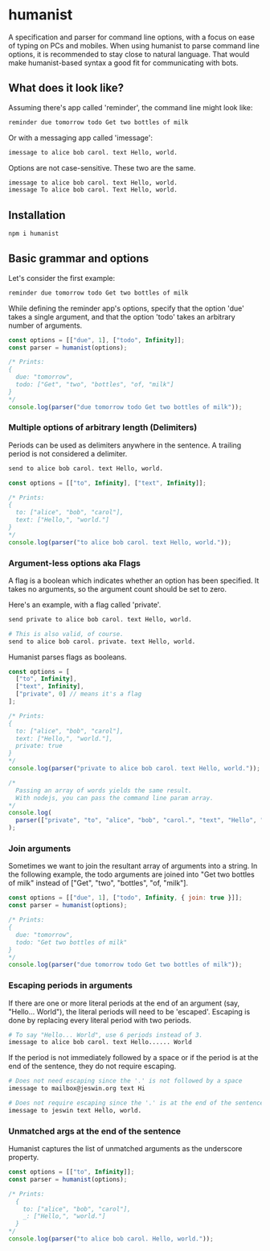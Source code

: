 # humanist

A specification and parser for command line options, with a focus on ease of typing on PCs and mobiles. When using humanist to parse command line options, it is recommended to stay close to natural language. That would make humanist-based syntax a good fit for communicating with bots.

## What does it look like?

Assuming there's app called 'reminder', the command line might look like:

```bash
reminder due tomorrow todo Get two bottles of milk
```

Or with a messaging app called 'imessage':

```bash
imessage to alice bob carol. text Hello, world.
```

Options are not case-sensitive. These two are the same.

```bash
imessage to alice bob carol. text Hello, world.
imessage To alice bob carol. Text Hello, world.
```

## Installation

```bash
npm i humanist
```

## Basic grammar and options

Let's consider the first example:

```bash
reminder due tomorrow todo Get two bottles of milk
```

While defining the reminder app's options, specify that the option 'due' takes a single argument, and that the option 'todo' takes an arbitrary number of arguments.

```javascript
const options = [["due", 1], ["todo", Infinity]];
const parser = humanist(options);

/* Prints:
{
  due: "tomorrow",
  todo: ["Get", "two", "bottles", "of, "milk"]
}
*/
console.log(parser("due tomorrow todo Get two bottles of milk"));
```

### Multiple options of arbitrary length (Delimiters)

Periods can be used as delimiters anywhere in the sentence. A trailing period is not considered a delimiter.

```bash
send to alice bob carol. text Hello, world.
```

```javascript
const options = [["to", Infinity], ["text", Infinity]];

/* Prints:
{
  to: ["alice", "bob", "carol"],
  text: ["Hello,", "world."]
}
*/
console.log(parser("to alice bob carol. text Hello, world."));
```

### Argument-less options aka Flags

A flag is a boolean which indicates whether an option has been specified. It takes no arguments, so the argument count should be set to zero. 

Here's an example, with a flag called 'private'.

```bash
send private to alice bob carol. text Hello, world.

# This is also valid, of course.
send to alice bob carol. private. text Hello, world.
```

Humanist parses flags as booleans.

```javascript
const options = [
  ["to", Infinity],
  ["text", Infinity],
  ["private", 0] // means it's a flag
];

/* Prints:
{
  to: ["alice", "bob", "carol"],
  text: ["Hello,", "world."],
  private: true
}
*/
console.log(parser("private to alice bob carol. text Hello, world."));

/*
  Passing an array of words yields the same result.
  With nodejs, you can pass the command line param array.
*/
console.log(
  parser(["private", "to", "alice", "bob", "carol.", "text", "Hello", "world."])
);
```

### Join arguments

Sometimes we want to join the resultant array of arguments into a string. In the following example, the todo arguments are joined into "Get two bottles of milk" instead of ["Get", "two", "bottles", "of, "milk"].

```javascript
const options = [["due", 1], ["todo", Infinity, { join: true }]];
const parser = humanist(options);

/* Prints:
{
  due: "tomorrow",
  todo: "Get two bottles of milk"
}
*/
console.log(parser("due tomorrow todo Get two bottles of milk"));
```

### Escaping periods in arguments

If there are one or more literal periods at the end of an argument (say, "Hello... World"), the literal periods will need to be 'escaped'. Escaping is done by replacing every literal period with two periods.

```bash
# To say "Hello... World", use 6 periods instead of 3.
imessage to alice bob carol. text Hello...... World
```

If the period is not immediately followed by a space or if the period is at the end of the sentence, they do not require escaping.

```bash
# Does not need escaping since the '.' is not followed by a space
imessage to mailbox@jeswin.org text Hi

# Does not require escaping since the '.' is at the end of the sentence.
imessage to jeswin text Hello, world.
```

### Unmatched args at the end of the sentence

Humanist captures the list of unmatched arguments as the underscore property.

```javascript
const options = [["to", Infinity]];
const parser = humanist(options);

/* Prints:
  {
    to: ["alice", "bob", "carol"],
    _: ["Hello,", "world."]
  }
*/
console.log(parser("to alice bob carol. Hello, world."));
```
